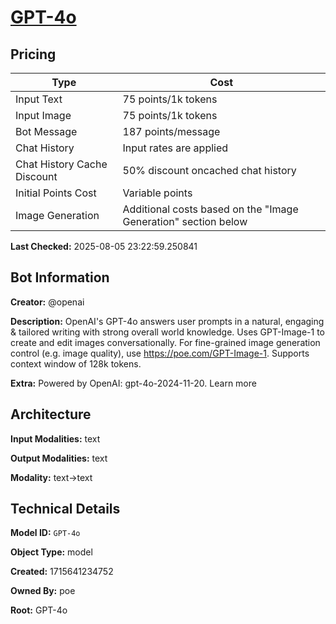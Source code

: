 # [GPT-4o](https://poe.com/GPT-4o)

## Pricing

| Type | Cost |
|------|------|
| Input Text | 75 points/1k tokens |
| Input Image | 75 points/1k tokens |
| Bot Message | 187 points/message |
| Chat History | Input rates are applied |
| Chat History Cache Discount | 50% discount oncached chat history |
| Initial Points Cost | Variable points |
| Image Generation | Additional costs based on the "Image Generation" section below |

**Last Checked:** 2025-08-05 23:22:59.250841


## Bot Information

**Creator:** @openai

**Description:** OpenAI's GPT-4o answers user prompts in a natural, engaging & tailored writing with strong overall world knowledge. Uses GPT-Image-1 to create and edit images conversationally. For fine-grained image generation control (e.g. image quality), use https://poe.com/GPT-Image-1. Supports context window of 128k tokens.

**Extra:** Powered by OpenAI: gpt-4o-2024-11-20. Learn more


## Architecture

**Input Modalities:** text

**Output Modalities:** text

**Modality:** text->text


## Technical Details

**Model ID:** `GPT-4o`

**Object Type:** model

**Created:** 1715641234752

**Owned By:** poe

**Root:** GPT-4o
